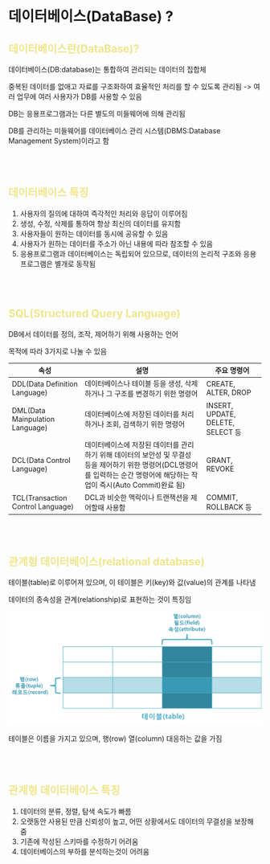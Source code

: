 # 데이터베이스(DataBase) ?

## <span style="color:khaki">데이터베이스란(DataBase)?</span>
데이터베이스(DB:database)는 통합하여 관리되는 데이터의 집합체

중복된 데이터를 없애고 자료를 구조화하여 효율적인 처리를 할 수 있도록 관리됨
-> 여러 업무에 여러 사용자가 DB를 사용할 수 있음

DB는 응용프로그램과는 다른 별도의 미들웨어에 의해 관리됨

DB를 관리하는 미들웨어를 데이터베이스 관리 시스템(DBMS:Database Management System)이라고 함

</br>
</br>

## <span style="color:khaki">데이터베이스 특징</span>
1. 사용자의 질의에 대하여 즉각적인 처리와 응답이 이루어짐
2. 생성, 수정, 삭제를 통하여 항상 최신의 데이터를 유지함
3. 사용자들이 원하는 데이터를 동시에 공유할 수 있음
4. 사용자가 원하는 데이터를 주소가 아닌 내용에 따라 참조할 수 있음
5. 응용프로그램과 데이터베이스는 독립되어 있으므로, 데이터의 논리적 구조와 응용프로그램은 별개로 동작됨

</br>
</br>

## <span style="color:khaki">SQL(Structured Query Language)</span>
DB에서 데이터를 정의, 조작, 제어하기 위해 사용하는 언어

목적에 따라 3가지로 나눌 수 있음

|속성|설명|주요 명령어|
|----|---|----------|
DDL(Data Definition Language)|데이터베이스나 테이블 등을 생성, 삭제하거나 그 구조를 변경하기 위한 명령어 | CREATE, ALTER, DROP|
DML(Data Mainpulation Language)|데이터베이스에 저장된 데이터를 처리하거나 조회, 검색하기 위한 명령어|INSERT, UPDATE, DELETE, SELECT 등|
DCL(Data Control Language)|데이터베이스에 저장된 데이터를 관리하기 위해 데이터의 보안성 및 무결성 등을 제어하기 위한 명령어(DCL명령어를 입력하는 순간 명령어에 해당하는 작업이 즉시(Auto Commit)완료 됨)|GRANT, REVOKE
TCL(Transaction Control Language)|DCL과 비슷한 맥락이나 트랜잭션을 제어할때 사용함|COMMIT, ROLLBACK 등


</br>
</br>

## <span style="color:khaki">관계형 데이터베이스(relational database)</span>
테이블(table)로 이루어져 있으며, 이 테이블은 키(key)와 값(value)의 관계를 나타냄

데이터의 종속성을 관계(relationship)로 표현하는 것이 특징임

![Alt text](image.png)

테이블은 이름을 가지고 있으며, 행(row) 열(column) 대응하는 값을 가짐


</br>
</br>

## <span style="color:khaki">관계형 데이터베이스 특징</span>
1. 데이터의 분류, 정렬, 탐색 속도가 빠름
2. 오랫동안 사용된 만큼 신뢰성이 높고, 어떤 상황에서도 데이터의 무결성을 보장해 줌
3. 기존에 작성된 스키마를 수정하기 어려움
4. 데이터베이스의 부하를 분석하는것이 어려움


